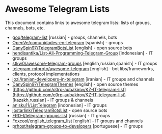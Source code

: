 # Awesome Telegram Lists
This document contains links to awesome telegram lists: lists of groups, channels, bots, etc.

* [goq/telegram-list](https://github.com/goq/telegram-list) [russian] - groups, channels, bots
* [OpenVe/comunidades-en-telegram](https://github.com/OpenVE/comunidades-en-telegram) [spanish] - groups
* [DanySpin97/TelegramBotsList](https://github.com/DanySpin97/TelegramBotsList) [english] - open source bots
* [hendisantika/List-All-Programming-Telegram-Group](https://github.com/hendisantika/List-All-Programming-Telegram-Group)  [indonesian] - IT groups
* [stkw0/awesome-telegram-groups](https://github.com/stkw0/awesome-telegram-groups) [english,russian,spanish] - IT groups
* [telegram-mtproto/awesome-telegram](https://github.com/telegram-mtproto/awesome-telegram) [english] - bot libs/frameworks, clients, protocol implementations
* [jozi/iranian-developers-in-telegram](https://github.com/jozi/iranian-developers-in-telegram) [iranian] - IT groups and channels
* [DanySpin97/TelegramThemes](https://github.com/DanySpin97/TelegramThemes) [english] - open source themes
* [https://github.com/c0rp-aubakirov/KZ-IT-telegram-list](https://github.com/c0rp-aubakirov/KZ-IT-telegram-list) [kazakh,russian] - IT groups & channels
* [anisku11/ListTelegram](https://github.com/anisku11/ListTelegram) [indonesian] - IT groups
* [jostarlink/TelegramBotsList](https://github.com/jostarlink/TelegramBotsList) - open source bots
* [FRD-I/telegram-groups-list](https://github.com/FRD-I/telegram-groups-list) [russian] - IT groups
* [Foxcool/english_telegram_list](https://github.com/Foxcool/english_telegram_list) [english] - IT groups and channels
* [prhost/telegram-groups-to-developers](https://github.com/prhost/telegram-groups-to-developers) [portuguese] - IT groups
